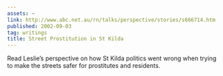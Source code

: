 ```yaml
---
assets: ~
link: http://www.abc.net.au/rn/talks/perspective/stories/s666714.htm
published: 2002-09-03
tag: writings
title: Street Prostitution in St Kilda
---
```

Read Leslie’s perspective on how St Kilda politics went wrong when
trying to make the streets safer for prostitutes and residents.